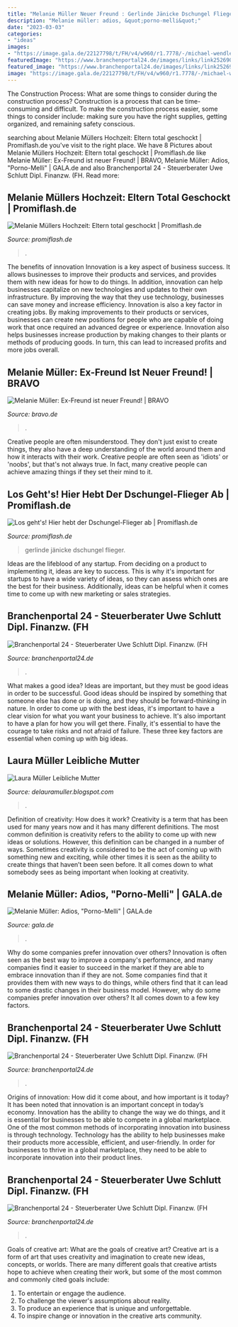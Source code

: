 ```yaml
---
title: "Melanie Müller Neuer Freund : Gerlinde Jänicke Dschungel Flieger"
description: "Melanie müller: adios, &quot;porno-melli&quot;"
date: "2023-03-03"
categories:
- "ideas"
images:
- "https://image.gala.de/22127798/t/FH/v4/w960/r1.7778/-/michael-wendler-mutter-laura.jpg"
featuredImage: "https://www.branchenportal24.de/images/links/link252690.jpg"
featured_image: "https://www.branchenportal24.de/images/links/link252690.jpg"
image: "https://image.gala.de/22127798/t/FH/v4/w960/r1.7778/-/michael-wendler-mutter-laura.jpg"
---
```



The Construction Process: What are some things to consider during the construction process?
Construction is a process that can be time-consuming and difficult. To make the construction process easier, some things to consider include: making sure you have the right supplies, getting organized, and remaining safety conscious.

	

		
searching about Melanie Müllers Hochzeit: Eltern total geschockt | Promiflash.de you've visit to the right place. We have 8 Pictures about Melanie Müllers Hochzeit: Eltern total geschockt | Promiflash.de like Melanie Müller: Ex-Freund ist neuer Freund! | BRAVO, Melanie Müller: Adios, &quot;Porno-Melli&quot; | GALA.de and also Branchenportal 24 - Steuerberater Uwe Schlutt Dipl. Finanzw. (FH. Read more:
		
    
## Melanie Müllers Hochzeit: Eltern Total Geschockt | Promiflash.de

<img loading=lazy src="https://content1.promiflash.de/article-images/video_1080/melanie-mueller-im-promiflash-interview-3.jpg" onerror="this.onerror=null;this.src='https://tse1.mm.bing.net/th?id=OIP.IVRuybaoe15fpQFIL1ocZgHaEK&amp;pid=15.1';" alt="Melanie Müllers Hochzeit: Eltern total geschockt | Promiflash.de">

_Source: promiflash.de_

>. 

	

The benefits of innovation
Innovation is a key aspect of business success. It allows businesses to improve their products and services, and provides them with new ideas for how to do things. In addition, innovation can help businesses capitalize on new technologies and updates to their own infrastructure. By improving the way that they use technology, businesses can save money and increase efficiency.
Innovation is also a key factor in creating jobs. By making improvements to their products or services, businesses can create new positions for people who are capable of doing work that once required an advanced degree or experience. Innovation also helps businesses increase production by making changes to their plants or methods of producing goods. In turn, this can lead to increased profits and more jobs overall.

    
## Melanie Müller: Ex-Freund Ist Neuer Freund! | BRAVO

<img loading=lazy src="https://www.bravo.de/assets/binary_data/bravo/e9a/077/e9a077ef095186005b672b95daac96d7.jpg" onerror="this.onerror=null;this.src='https://tse2.mm.bing.net/th?id=OIP.Xov3XCN4_ljQKdZrw0Vy0wHaEo&amp;pid=15.1';" alt="Melanie Müller: Ex-Freund ist neuer Freund! | BRAVO">

_Source: bravo.de_

>. 

	

Creative people are often misunderstood. They don't just exist to create things, they also have a deep understanding of the world around them and how it interacts with their work. Creative people are often seen as 'idiots' or 'noobs', but that's not always true. In fact, many creative people can achieve amazing things if they set their mind to it.

    
## Los Geht&#039;s! Hier Hebt Der Dschungel-Flieger Ab | Promiflash.de

<img loading=lazy src="https://content4.promiflash.de/article-images/video_480/michael-wendler-und-gerlinde-jaenicke.jpg" onerror="this.onerror=null;this.src='https://tse2.mm.bing.net/th?id=OIP.i3kjWMl-bWdJJmK3aWzdTQHaEK&amp;pid=15.1';" alt="Los geht&#039;s! Hier hebt der Dschungel-Flieger ab | Promiflash.de">

_Source: promiflash.de_

>gerlinde jänicke dschungel flieger. 

	

Ideas are the lifeblood of any startup. From deciding on a product to implementing it, ideas are key to success. This is why it's important for startups to have a wide variety of ideas, so they can assess which ones are the best for their business. Additionally, ideas can be helpful when it comes time to come up with new marketing or sales strategies.

    
## Branchenportal 24 - Steuerberater Uwe Schlutt Dipl. Finanzw. (FH

<img loading=lazy src="http://www.branchenportal24.de/images/links/link4294.jpg" onerror="this.onerror=null;this.src='https://tse4.mm.bing.net/th?id=OIP.IpRNUf2Iz3H5g0GBm-pB2AHaQR&amp;pid=15.1';" alt="Branchenportal 24 - Steuerberater Uwe Schlutt Dipl. Finanzw. (FH">

_Source: branchenportal24.de_

>. 

	

What makes a good idea?
Ideas are important, but they must be good ideas in order to be successful. Good ideas should be inspired by something that someone else has done or is doing, and they should be forward-thinking in nature. In order to come up with the best ideas, it's important to have a clear vision for what you want your business to achieve. It's also important to have a plan for how you will get there. Finally, it's essential to have the courage to take risks and not afraid of failure. These three key factors are essential when coming up with big ideas.

    
## Laura Müller Leibliche Mutter

<img loading=lazy src="https://image.gala.de/22127798/t/FH/v4/w960/r1.7778/-/michael-wendler-mutter-laura.jpg" onerror="this.onerror=null;this.src='https://tse2.mm.bing.net/th?id=OIP.9WgkBPY6UIl5i_51bKgnVwHaEK&amp;pid=15.1';" alt="Laura Müller Leibliche Mutter">

_Source: delauramuller.blogspot.com_

>. 

	

Definition of creativity: How does it work?
Creativity is a term that has been used for many years now and it has many different definitions. The most common definition is creativity refers to the ability to come up with new ideas or solutions. However, this definition can be changed in a number of ways. Sometimes creativity is considered to be the act of coming up with something new and exciting, while other times it is seen as the ability to create things that haven’t been seen before. It all comes down to what somebody sees as being important when looking at creativity.

    
## Melanie Müller: Adios, &quot;Porno-Melli&quot; | GALA.de

<img loading=lazy src="https://image.gala.de/20156846/t/HL/v15/w1440/r1.7778/-/melanie-mueller--6901079-.jpg" onerror="this.onerror=null;this.src='https://tse1.mm.bing.net/th?id=OIP.sBNG6-fHDVYplbUVKf3ywAHaEK&amp;pid=15.1';" alt="Melanie Müller: Adios, &quot;Porno-Melli&quot; | GALA.de">

_Source: gala.de_

>. 

	

Why do some companies prefer innovation over others?
Innovation is often seen as the best way to improve a company's performance, and many companies find it easier to succeed in the market if they are able to embrace innovation than if they are not. Some companies find that it provides them with new ways to do things, while others find that it can lead to some drastic changes in their business model. However, why do some companies prefer innovation over others? It all comes down to a few key factors.

    
## Branchenportal 24 - Steuerberater Uwe Schlutt Dipl. Finanzw. (FH

<img loading=lazy src="https://www.branchenportal24.de/images/links/link6023.png" onerror="this.onerror=null;this.src='https://tse2.mm.bing.net/th?id=OIP.wAlC76LvKq3oc7hq7Gy8pwAAAA&amp;pid=15.1';" alt="Branchenportal 24 - Steuerberater Uwe Schlutt Dipl. Finanzw. (FH">

_Source: branchenportal24.de_

>. 

	

Origins of innovation: How did it come about, and how important is it today?
It has been noted that innovation is an important concept in today’s economy. Innovation has the ability to change the way we do things, and it is essential for businesses to be able to compete in a global marketplace. One of the most common methods of incorporating innovation into business is through technology. Technology has the ability to help businesses make their products more accessible, efficient, and user-friendly. In order for businesses to thrive in a global marketplace, they need to be able to incorporate innovation into their product lines.

    
## Branchenportal 24 - Steuerberater Uwe Schlutt Dipl. Finanzw. (FH

<img loading=lazy src="https://www.branchenportal24.de/images/links/link252690.jpg" onerror="this.onerror=null;this.src='https://tse1.mm.bing.net/th?id=OIP.2bo8elxOuQ4_pGvF1NhrowAAAA&amp;pid=15.1';" alt="Branchenportal 24 - Steuerberater Uwe Schlutt Dipl. Finanzw. (FH">

_Source: branchenportal24.de_

>. 

	

Goals of creative art: What are the goals of creative art?
Creative art is a form of art that uses creativity and imagination to create new ideas, concepts, or worlds. There are many different goals that creative artists hope to achieve when creating their work, but some of the most common and commonly cited goals include: 
1. To entertain or engage the audience.
2. To challenge the viewer's assumptions about reality.
3. To produce an experience that is unique and unforgettable.
4. To inspire change or innovation in the creative arts community.

